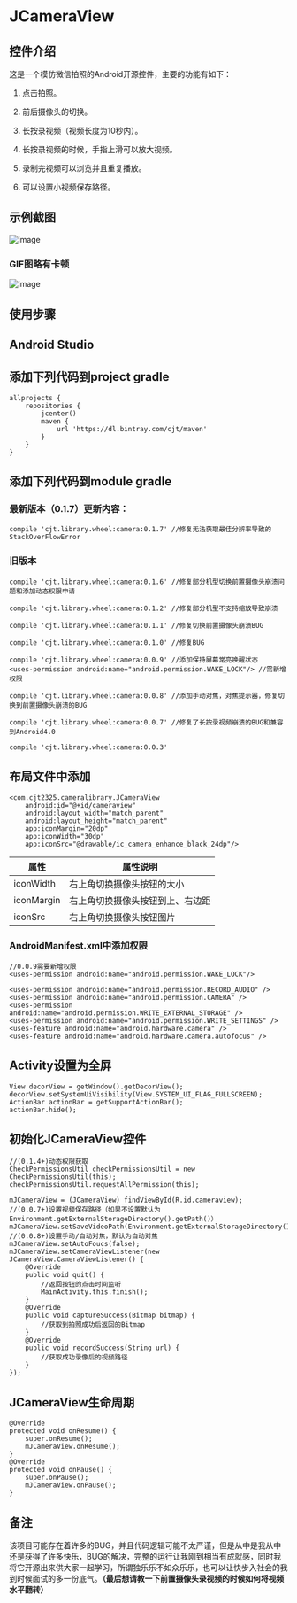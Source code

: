 # JCameraView
## 控件介绍
这是一个模仿微信拍照的Android开源控件，主要的功能有如下：

1. 点击拍照。

2. 前后摄像头的切换。

3. 长按录视频（视频长度为10秒内）。

4. 长按录视频的时候，手指上滑可以放大视频。

5. 录制完视频可以浏览并且重复播放。

6. 可以设置小视频保存路径。

## 示例截图

![image](https://github.com/CJT2325/CameraView/blob/master/assets/65A0.tmp.jpg)

### GIF图略有卡顿

![image](https://github.com/CJT2325/CameraView/blob/master/assets/video.gif)

## 使用步骤
## Android Studio
## 添加下列代码到project gradle
```
allprojects {
    repositories {
        jcenter()
        maven {
            url 'https://dl.bintray.com/cjt/maven'
        }
    }
}
```
## 添加下列代码到module gradle
### 最新版本（0.1.7）更新内容：
```
compile 'cjt.library.wheel:camera:0.1.7' //修复无法获取最佳分辨率导致的StackOverFlowError
```
### 旧版本
```
compile 'cjt.library.wheel:camera:0.1.6' //修复部分机型切换前置摄像头崩溃问题和添加动态权限申请

compile 'cjt.library.wheel:camera:0.1.2' //修复部分机型不支持缩放导致崩溃

compile 'cjt.library.wheel:camera:0.1.1' //修复切换前置摄像头崩溃BUG

compile 'cjt.library.wheel:camera:0.1.0' //修复BUG

compile 'cjt.library.wheel:camera:0.0.9' //添加保持屏幕常亮唤醒状态
<uses-permission android:name="android.permission.WAKE_LOCK"/> //需新增权限

compile 'cjt.library.wheel:camera:0.0.8' //添加手动对焦，对焦提示器，修复切换到前置摄像头崩溃的BUG

compile 'cjt.library.wheel:camera:0.0.7' //修复了长按录视频崩溃的BUG和兼容到Android4.0

compile 'cjt.library.wheel:camera:0.0.3' 
```
## 布局文件中添加
```
<com.cjt2325.cameralibrary.JCameraView
    android:id="@+id/cameraview"
    android:layout_width="match_parent"
    android:layout_height="match_parent"
    app:iconMargin="20dp"
    app:iconWidth="30dp"
    app:iconSrc="@drawable/ic_camera_enhance_black_24dp"/>
```


属性 | 属性说明
---|---
iconWidth | 右上角切换摄像头按钮的大小
iconMargin | 右上角切换摄像头按钮到上、右边距
iconSrc | 右上角切换摄像头按钮图片



### AndroidManifest.xml中添加权限
```
//0.0.9需要新增权限
<uses-permission android:name="android.permission.WAKE_LOCK"/>

<uses-permission android:name="android.permission.RECORD_AUDIO" />
<uses-permission android:name="android.permission.CAMERA" />
<uses-permission android:name="android.permission.WRITE_EXTERNAL_STORAGE" />
<uses-permission android:name="android.permission.WRITE_SETTINGS" />
<uses-feature android:name="android.hardware.camera" />
<uses-feature android:name="android.hardware.camera.autofocus" />
```
## Activity设置为全屏
```
View decorView = getWindow().getDecorView();
decorView.setSystemUiVisibility(View.SYSTEM_UI_FLAG_FULLSCREEN);
ActionBar actionBar = getSupportActionBar();
actionBar.hide();
```
## 初始化JCameraView控件
```
//(0.1.4+)动态权限获取
CheckPermissionsUtil checkPermissionsUtil = new CheckPermissionsUtil(this);
checkPermissionsUtil.requestAllPermission(this);

mJCameraView = (JCameraView) findViewById(R.id.cameraview);
//(0.0.7+)设置视频保存路径（如果不设置默认为Environment.getExternalStorageDirectory().getPath()）
mJCameraView.setSaveVideoPath(Environment.getExternalStorageDirectory().getPath());
//(0.0.8+)设置手动/自动对焦，默认为自动对焦
mJCameraView.setAutoFoucs(false);
mJCameraView.setCameraViewListener(new JCameraView.CameraViewListener() {
    @Override
    public void quit() {
        //返回按钮的点击时间监听
        MainActivity.this.finish();
    }
    @Override
    public void captureSuccess(Bitmap bitmap) {
        //获取到拍照成功后返回的Bitmap
    }
    @Override
    public void recordSuccess(String url) {
        //获取成功录像后的视频路径
    }
});
```
## JCameraView生命周期
```
@Override
protected void onResume() {
    super.onResume();
    mJCameraView.onResume();
}
@Override
protected void onPause() {
    super.onPause();
    mJCameraView.onPause();
}
```
## 备注
该项目可能存在着许多的BUG，并且代码逻辑可能不太严谨，但是从中是我从中还是获得了许多快乐，BUG的解决，完整的运行让我刚到相当有成就感，同时我将它开源出来供大家一起学习，所谓独乐乐不如众乐乐，也可以让快步入社会的我到时候面试的多一份底气。**（最后想请教一下前置摄像头录视频的时候如何将视频水平翻转）**
